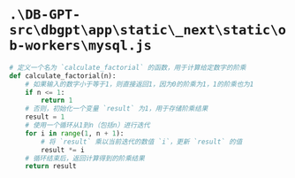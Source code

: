 # `.\DB-GPT-src\dbgpt\app\static\_next\static\ob-workers\mysql.js`

```py
# 定义一个名为 `calculate_factorial` 的函数，用于计算给定数字的阶乘
def calculate_factorial(n):
    # 如果输入的数字小于等于1，则直接返回1，因为0的阶乘为1，1的阶乘也为1
    if n <= 1:
        return 1
    # 否则，初始化一个变量 `result` 为1，用于存储阶乘结果
    result = 1
    # 使用一个循环从1到n（包括n）进行迭代
    for i in range(1, n + 1):
        # 将 `result` 乘以当前迭代的数值 `i`，更新 `result` 的值
        result *= i
    # 循环结束后，返回计算得到的阶乘结果
    return result
```